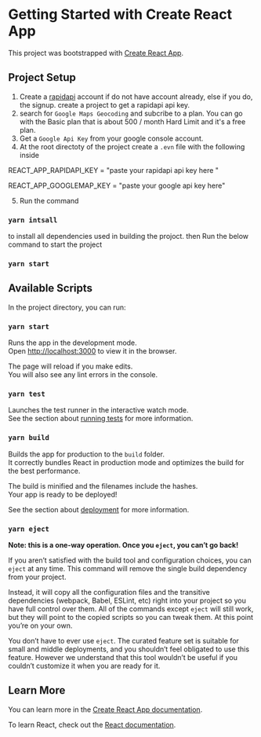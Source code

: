 # Getting Started with Create React App

This project was bootstrapped with [Create React App](https://github.com/facebook/create-react-app).

## Project Setup


1. Create a [rapidapi](https://rapidapi.com/login) account if do not have account already, else if you do, the signup. create a project to get a rapidapi api key.
2. search for `Google Maps Geocoding` and subcribe to a plan. You can go with the Basic plan that is about 500 / month Hard Limit and it's a free plan.
3. Get a `Google Api Key` from your google console account.
4. At the root directoty of the project create a `.evn` file with the following inside

REACT_APP_RAPIDAPI_KEY = "paste your rapidapi api key here "

REACT_APP_GOOGLEMAP_KEY = "paste your google api key here"

5. Run the  command 
### `yarn intsall` 
to install all dependencies used in building the projoct. then Run the below command to start the project
 ### `yarn start`



## Available Scripts

In the project directory, you can run:

### `yarn start`

Runs the app in the development mode.\
Open [http://localhost:3000](http://localhost:3000) to view it in the browser.

The page will reload if you make edits.\
You will also see any lint errors in the console.

### `yarn test`

Launches the test runner in the interactive watch mode.\
See the section about [running tests](https://facebook.github.io/create-react-app/docs/running-tests) for more information.

### `yarn build`

Builds the app for production to the `build` folder.\
It correctly bundles React in production mode and optimizes the build for the best performance.

The build is minified and the filenames include the hashes.\
Your app is ready to be deployed!

See the section about [deployment](https://facebook.github.io/create-react-app/docs/deployment) for more information.

### `yarn eject`

**Note: this is a one-way operation. Once you `eject`, you can’t go back!**

If you aren’t satisfied with the build tool and configuration choices, you can `eject` at any time. This command will remove the single build dependency from your project.

Instead, it will copy all the configuration files and the transitive dependencies (webpack, Babel, ESLint, etc) right into your project so you have full control over them. All of the commands except `eject` will still work, but they will point to the copied scripts so you can tweak them. At this point you’re on your own.

You don’t have to ever use `eject`. The curated feature set is suitable for small and middle deployments, and you shouldn’t feel obligated to use this feature. However we understand that this tool wouldn’t be useful if you couldn’t customize it when you are ready for it.

## Learn More

You can learn more in the [Create React App documentation](https://facebook.github.io/create-react-app/docs/getting-started).

To learn React, check out the [React documentation](https://reactjs.org/).
